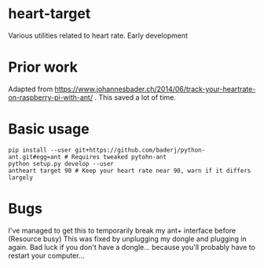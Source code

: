 # heart-target

Various utilities related to heart rate. Early development

# Prior work

Adapted from https://www.johannesbader.ch/2014/06/track-your-heartrate-on-raspberry-pi-with-ant/ . This saved a lot of time.

# Basic usage

```
pip install --user git+https://github.com/baderj/python-ant.git#egg=ant # Requires tweaked pytohn-ant
python setup.py develop --user
antheart target 90 # Keep your heart rate near 90, warn if it differs largely
```

# Bugs

I've managed to get this to temporarily break my ant+ interface before (Resource busy)
This was fixed by unplugging my dongle and plugging in again. Bad luck if you don't have a dongle... 
because you'll probably have to restart your computer...
